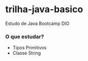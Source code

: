 # trilha-java-basico
Estudo de Java Bootcamp DIO
### O que estudar?
<ul>
    <li>Tipos Primitivos</li>
    <li>Classe String</li>
</ul>
